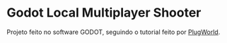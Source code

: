 # Godot Local Multiplayer Shooter

Projeto feito no software GODOT, seguindo o tutorial feito por [PlugWorld](https://www.youtube.com/c/PlugWorld).
